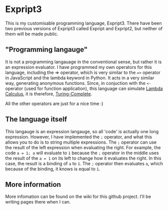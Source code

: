 # Expript3
This is my customisable programming language, Expript3. There have been two previous versions of Expript3 called Expript and Expript2, but neither of them will be made public. 

## "Programming langauge"
It is not a programming langauage in the conventional sense, but rather it is an expression evaluator. I have programmed my own operators for this language, including the => operator, which is very similar to the ```=>``` operator in JavaScript and the lambda keyword in Python. It acts in a very similar way, generating anonymous functions. Since, in conjuction with the ```<-``` operator (used for function application), this language can simulate [Lambda Calculus](https://en.wikipedia.org/wiki/Lambda_Calculus), it is therefore, [Turing-Complete](https://en.wikipedia.org/wiki/Turing_completeness). 

All the other operators are just for a nice time :)

## The language itself
This langauge is an expression langauge, so all 'code' is actually one long expression. However, I have implemented the ```;``` operator, and what this allows you to do is to string multiple expressions. The ```;``` operator can use the result of the left expression when evaluating the right. For example, the code ```a = 1; a``` will evaluate to ```1``` because the ```;``` operator in the middle uses the result of the ```a = 1``` on its left to change how it evaluates the right. In this case, the result is a binding of ```a``` to ```1```. The ```;``` operator then evaluates ```a```, which because of the binding, it knows is equal to ```1```.

## More information
More infomation can be found on the wiki for this github project. I'll be writing pages there when I can.